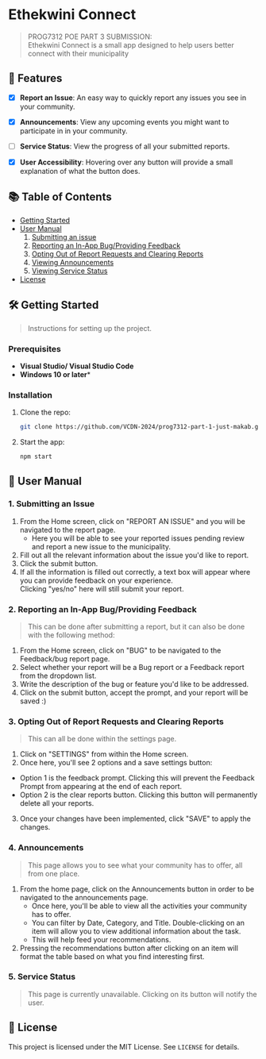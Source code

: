 # Ethekwini Connect

> PROG7312 POE PART 3 SUBMISSION:  
> Ethekwini Connect is a small app designed to help users better connect with their municipality

## 🚀 Features

- [x] **Report an Issue**: An easy way to quickly report any issues you see in your community.
- [x] **Announcements**: View any upcoming events you might want to participate in in your community.
- [ ] **Service Status**: View the progress of all your submitted reports.
- [x] **User Accessibility**: Hovering over any button will provide a small explanation of what the button does.


## 📚 Table of Contents

- [Getting Started](https://github.com/just-makab/PROG7312_Ethekwini-Connect/blob/master/README.md#%EF%B8%8F-getting-started)
- [User Manual](https://github.com/just-makab/PROG7312_Ethekwini-Connect/blob/master/README.md#-user-manual)
    1. [Submitting an issue](https://github.com/just-makab/PROG7312_Ethekwini-Connect/blob/master/README.md#1-submitting-an-issue)
    2. [Reporting an In-App Bug/Providing Feedback](https://github.com/just-makab/PROG7312_Ethekwini-Connect/blob/master/README.md#2-reporting-an-in-app-bugproviding-feedback)
    3. [Opting Out of Report Requests and Clearing Reports](https://github.com/just-makab/PROG7312_Ethekwini-Connect/blob/master/README.md#3-opting-out-of-report-requests-and-clearing-reports)
    4. [Viewing Announcements](https://github.com/just-makab/PROG7312_Ethekwini-Connect/blob/master/README.md#4-announcements)
    5. [Viewing Service Status](https://github.com/just-makab/PROG7312_Ethekwini-Connect/blob/master/README.md#5-service-status)
- [License](https://github.com/just-makab/PROG7312_Ethekwini-Connect/blob/master/README.md#-license)

## 🛠️ Getting Started

> Instructions for setting up the project.

### Prerequisites

- **Visual Studio/ Visual Studio Code**
- **Windows 10 or later***

### Installation
1. Clone the repo:
    ```bash
    git clone https://github.com/VCDN-2024/prog7312-part-1-just-makab.git
    ```
2. Start the app:
    ```bash
    npm start
    ```

## 📙 User Manual

### 1. Submitting an Issue

1. From the Home screen, click on "REPORT AN ISSUE" and you will be navigated to the report page.
   - Here you will be able to see your reported issues pending review and report a new issue to the municipality.
2. Fill out all the relevant information about the issue you'd like to report.
3. Click the submit button.
4. If all the information is filled out correctly, a text box will appear where you can provide feedback on your experience.  
   Clicking "yes/no" here will still submit your report.

### 2. Reporting an In-App Bug/Providing Feedback

>This can be done after submitting a report, but it can also be done with the following method:

1. From the Home screen, click on "BUG" to be navigated to the Feedback/bug report page.
2. Select whether your report will be a Bug report or a Feedback report from the dropdown list.
3. Write the description of the bug or feature you'd like to be addressed.
4. Click on the submit button, accept the prompt, and your report will be saved :)

### 3. Opting Out of Report Requests and Clearing Reports

> This can all be done within the settings page.

1. Click on "SETTINGS" from within the Home screen.
2. Once here, you'll see 2 options and a save settings button:
  - Option 1 is the feedback prompt. Clicking this will prevent the Feedback Prompt from appearing at the end of each report.
  - Option 2 is the clear reports button. Clicking this button will permanently delete all your reports.
3. Once your changes have been implemented, click "SAVE" to apply the changes.

### 4. Announcements

> This page allows you to see what your community has to offer, all from one place.

1. From the home page, click on the Announcements button in order to be navigated to the announcements page.
   - Once here, you'll be able to view all the activities your community has to offer.
   - You can filter by Date, Category, and Title. Double-clicking on an item will allow you to view additional information about the task.
   - This will help feed your recommendations.
2. Pressing the recommendations button after clicking on an item will format the table based on what you find interesting first.

### 5. Service Status

> This page is currently unavailable. Clicking on its button will notify the user.

## 📄 License

This project is licensed under the MIT License. See `LICENSE` for details.
